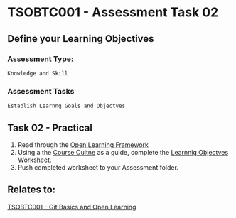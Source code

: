 # TSOBTC001 - Assessment Task 02
## Define your Learning Objectives

### Assessment Type: 
    Knowledge and Skill
### Assessment Tasks
    Establish Learnng Goals and Objectves

## Task 02 - Practical


1. Read through the [Open Learning Framework](/Resources/Open-Learning-Framework.md)
1. Using a the [Course Oultne](/Course-Outline.md) as a guide, complete the [Learnnig Objectves Worksheet.](/Resources/Student/AT02-Worksheet-Learning-Objective-Goals.md) 
1. Push completed worksheet to your Assessment folder.



## Relates to:

[TSOBTC001 - Git Basics and Open Learning](/Units-of-Competency/TSOBTC001-Git-Basics-Open-Learning.md)